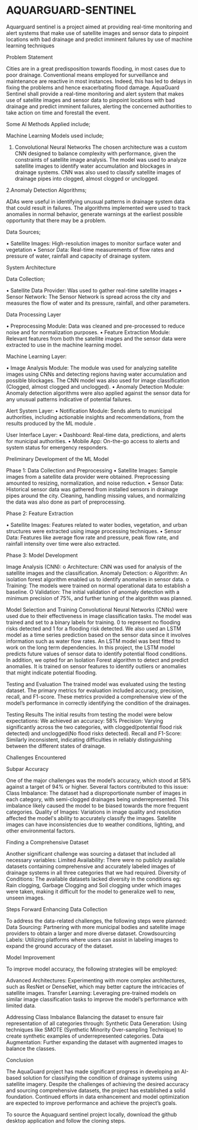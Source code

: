 # AQUARGUARD-SENTINEL
Aquarguard sentinel is a project aimed at providing real-time monitoring and alert systems that make use of satellite images and sensor data to pinpoint locations with bad drainage and predict imminent failures by use of machine learning techniques

Problem Statement
   
Cities are in a great predisposition towards flooding, in most cases due to poor drainage. Conventional means employed for surveillance and maintenance are reactive in most instances. Indeed, this has led to delays in fixing the problems and hence exacerbating flood damage. AquaGuard Sentinel shall provide a real-time monitoring and alert system that makes use of satellite images and sensor data to pinpoint locations with bad drainage and predict imminent failures, alerting the concerned authorities to take action on time and forestall the event.

Some AI Methods Applied include;
 
Machine Learning Models used include;

1. Convolutional Neural Networks
The chosen architecture was a custom CNN designed to balance complexity with performance, given the constraints of satellite image analysis. The model was used to analyze satellite images to identify water accumulation and blockages in drainage systems. CNN was also used to classify satellite images of drainage pipes into clogged, almost clogged or unclogged.
 
2.Anomaly Detection Algorithms;

ADAs were useful in identifying unusual patterns in drainage system data that could result in failures.
The algorithms implemented were used to track anomalies in normal behavior, generate warnings at the earliest possible opportunity that there may be a problem.

Data Sources;

•	 Satellite Images: High-resolution images to monitor surface water and vegetation
•	 Sensor Data: Real-time measurements of flow rates and pressure of water, rainfall and capacity of drainage system.

 System Architecture
 
 Data Collection;
   
•	Satellite Data Provider: Was used to gather real-time satellite images
•	Sensor Network: The Sensor Network is spread across the city and measures the flow of water and its pressure, rainfall, and other parameters.

 Data Processing Layer 
 
• Preprocessing Module: Data was cleaned and pre-processed to  reduce noise and for normalization purposes.
• Feature Extraction Module: Relevant features from both the satellite images and the sensor data were extracted to use in the machine learning model.

Machine Learning Layer:

• Image Analysis Module: The module was used for analyzing satellite images using CNNs and detecting regions having water accumulation and possible blockages. The CNN model was also used for image classification (Clogged, almost clogged and unclogged).
• Anomaly Detection Module: Anomaly detection algorithms were also applied against the sensor data for any unusual patterns indicative of potential failures.

 Alert System Layer:
• Notification Module: Sends alerts to municipal authorities, including actionable insights and recommendations, from the results produced by the ML module .

 User Interface Layer:
• Dashboard: Real-time data, predictions, and alerts for municipal authorities.
• Mobile App: On-the-go access to alerts and system status for emergency responders.

 Preliminary Development of the ML Model
 
Phase 1: Data Collection and Preprocessing
•	Satellite Images: Sample images from a satellite data provider were obtained. Preprocessing amounted to resizing, normalization, and noise reduction.
•	Sensor Data: Historical sensor data was gathered from installed sensors in drainage pipes around the city. Cleaning, handling missing values, and normalizing the data was also done as part of preprocessing.

Phase 2: Feature Extraction

• Satellite Images:  Features related to water bodies, vegetation, and urban structures were extracted using image processing techniques.
• Sensor Data: Features like average flow rate and pressure, peak flow rate, and rainfall intensity over time were also extracted.

Phase 3: Model Development

 Image Analysis (CNN):
o Architecture:  CNN was used for analysis of the satellite images and the classification.
   Anomaly Detection:
o Algorithm: An isolation forest algorithm enabled us to identify anomalies in sensor data.
o Training: The models were trained on normal operational data to establish a baseline.
O Validation: The initial validation of anomaly detection with a minimum precision of 75%, and further tuning of the algorithm was planned.
 
 Model Selection and Training
 Convolutional Neural Networks (CNNs)  were used due to their effectiveness in image classification tasks. 
The model was trained and set to a binary labels for training. 0 to represent no flooding risks detected and 1 for a flooding risk detected.
We also used an LSTM model as a time series prediction based on the sensor data since it involves information such as water flow rates. An LSTM model was best fitted to work on the long term dependencies. In this project, the LSTM model predicts future values of sensor data to identify potential flood conditions.
In addition, we opted for an Isolation Forest algorithm to detect and predict anomalies. It is trained on sensor features to identify outliers or anomalies that might indicate potential flooding.

Testing and Evaluation
The trained model was evaluated using the testing dataset. The primary metrics for evaluation included accuracy, precision, recall, and F1-score. These metrics provided a comprehensive view of the model’s performance in correctly identifying the condition of the drainages.

 Testing Results
The initial results from testing the model were below expectations:
We achieved an accuracy: 58%
Precision: Varying significantly across the two categories, with clogged(potential flood risk detected) and unclogged(No flood risks detected).
Recall and F1-Score: Similarly inconsistent, indicating difficulties in reliably distinguishing between the different states of drainage.


 Challenges Encountered
 
 Subpar Accuracy

One of the major challenges was the model’s accuracy, which stood at 58% against a target of 94% or higher. Several factors contributed to this issue:
Class Imbalance: The dataset had a disproportionate number of images in each category, with semi-clogged drainages being underrepresented. This imbalance likely caused the model to be biased towards the more frequent categories.
Quality of Images: Variations in image quality and resolution affected the model's ability to accurately classify the images. Satellite images can have inconsistencies due to weather conditions, lighting, and other environmental factors.

Finding a Comprehensive Dataset

Another significant challenge was sourcing a dataset that included all necessary variables:
Limited Availability: There were no  publicly available datasets containing comprehensive and accurately labeled images of drainage systems in all three categories that we had required.
Diversity of Conditions: The available datasets lacked diversity in the conditions eg: Rain clogging, Garbage Clogging and Soil clogging under which images were taken, making it difficult for the model to generalize well to new, unseen images.

 Steps Forward
Enhancing Data Collection
   
To address the data-related challenges, the following steps were planned:
Data Sourcing: Partnering with more municipal bodies and satellite image providers to obtain a larger and more diverse dataset.
Crowdsourcing Labels: Utilizing platforms where users can assist in labeling images to expand the ground accuracy of the dataset.

Model Improvement

To improve model accuracy, the following strategies will be employed:

Advanced Architectures: Experimenting with more complex architectures, such as ResNet or DenseNet, which may better capture the intricacies of satellite images.
Transfer Learning: Leveraging pre-trained models on similar image classification tasks to improve the model’s performance with limited data.

Addressing Class Imbalance
Balancing the dataset to ensure fair representation of all categories through:
Synthetic Data Generation: Using techniques like SMOTE (Synthetic Minority Over-sampling Technique) to create synthetic examples of underrepresented categories.
Data Augmentation: Further expanding the dataset with augmented images to balance the classes.

Conclusion

The AquaGuard project has made significant progress in developing an AI-based solution for classifying the condition of drainage systems using satellite imagery. Despite the challenges of achieving the desired accuracy and sourcing comprehensive datasets, the project has established a solid foundation. Continued efforts in data enhancement and model optimization are expected to improve performance and achieve the project’s goals.

To source the Aquaguard sentinel project locally, download the github desktop application and follow the cloning steps.

